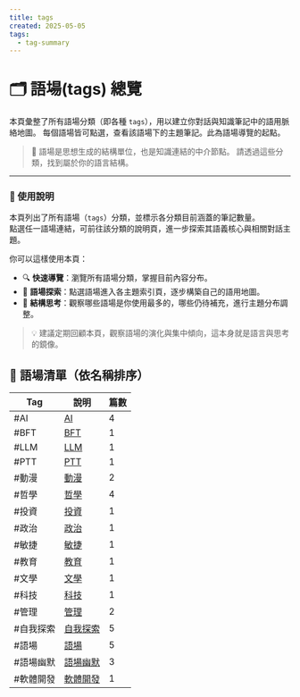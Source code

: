 ```yaml
---
title: tags
created: 2025-05-05
tags:
  - tag-summary
---
```


# 🗂 語場(tags) 總覽

本頁彙整了所有語場分類（即各種 `tags`），用以建立你對話與知識筆記中的語用脈絡地圖。
每個語場皆可點選，查看該語場下的主題筆記。此為語場導覽的起點。

> 📌 語場是思想生成的結構單位，也是知識連結的中介節點。
> 請透過這些分類，找到屬於你的語言結構。


---

### 📖 使用說明

本頁列出了所有語場（`tags`）分類，並標示各分類目前涵蓋的筆記數量。  
點選任一語場連結，可前往該分類的說明頁，進一步探索其語義核心與相關對話主題。

你可以這樣使用本頁：

- 🔍 **快速導覽**：瀏覽所有語場分類，掌握目前內容分布。
- 🧭 **語場探索**：點選語場進入各主題索引頁，逐步構築自己的語用地圖。
- 🧱 **結構思考**：觀察哪些語場是你使用最多的，哪些仍待補充，進行主題分布調整。

> 💡 建議定期回顧本頁，觀察語場的演化與集中傾向，這本身就是語言與思考的鏡像。
## 🧾 語場清單（依名稱排序）

| Tag | 說明 | 篇數 |
|-----|-------|-------|
| #AI | [AI](/tags/AI.md) | 4 |
| #BFT | [BFT](/tags/BFT.md) | 1 |
| #LLM | [LLM](/tags/LLM.md) | 1 |
| #PTT | [PTT](/tags/PTT.md) | 1 |
| #動漫 | [動漫](/tags/動漫.md) | 2 |
| #哲學 | [哲學](/tags/哲學.md) | 4 |
| #投資 | [投資](/tags/投資.md) | 1 |
| #政治 | [政治](/tags/政治.md) | 1 |
| #敏捷 | [敏捷](/tags/敏捷.md) | 1 |
| #教育 | [教育](/tags/教育.md) | 1 |
| #文學 | [文學](/tags/文學.md) | 1 |
| #科技 | [科技](/tags/科技.md) | 1 |
| #管理 | [管理](/tags/管理.md) | 2 |
| #自我探索 | [自我探索](/tags/自我探索.md) | 5 |
| #語場 | [語場](/tags/語場.md) | 5 |
| #語場幽默 | [語場幽默](/tags/語場幽默.md) | 3 |
| #軟體開發 | [軟體開發](/tags/軟體開發.md) | 1 |
